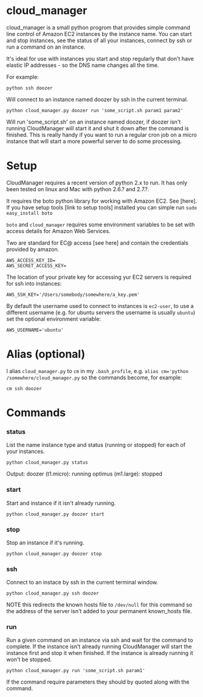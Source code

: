 cloud_manager
=============

cloud_manager is a small python progrom that provides simple command line
control of Amazon EC2 instances by the instance name.  You can start and stop
instances, see the status of all  your instances, connect by ssh or run a
command on an instance.

It's ideal for use with instances you start and stop regularly that don't have
elastic IP addresses - so the DNS name changes all the time.

For example:

	python ssh doozer

Will connect to an instance named doozer by ssh in the current terminal.

	python cloud_manager.py doozer run 'some_script.sh param1 param2'

Will run 'some_script.sh' on an instance named doozer, if doozer isn't running
CloudManager will start it and shut it down after the command is finished.  This
is really handy if you want to run a regular cron job on a micro instance that
will start a more powerful server to do some processing.

Setup
=====

CloudManager requires a recent version of python 2.x to run.  It has only been
tested on linux and Mac with python 2.6.? and 2.7.?.

It requires the boto python library for working with Amazon EC2.  See [here].
If you have setup tools [link to setup tools] installed you can simple run `sudo easy_install boto`

`boto` and `cloud_manager` requires some environment variables to be set with
access details for Amazon Web Services.

Two are standard for EC@ access [see here] and contain the credentials provided
by amazon.

	AWS_ACCESS_KEY_ID=
	AWS_SECRET_ACCESS_KEY=

The location of your private key for accessing yur EC2 servers is required for
ssh into instances:

	AWS_SSH_KEY='/Users/somebody/somewhere/a_key.pem'

By default the username used to connect to instances is `ec2-user`, to use a
different username (e.g. for ubuntu servers the username is usually `ubuntu`)
set the optional environment variable:

	AWS_USERNAME='ubuntu'

Alias (optional)
================
I alias `cloud_manager.py` to `cm` in my `.bash_profile`, e.g. `alias cm='python /somewhere/cloud_manager.py` so the commands become, for example:

	cm ssh doozer

Commands
========

### status
List the name instance type and status (running or stopped) for each of your
instances.

	python cloud_manager.py status

Output:
	doozer (t1.micro): running
	optimus (m1.large): stopped

### start
Start and instance if it isn't already running.

	python cloud_manager.py doozer start

### stop
Stop an instance if it's running.

	python cloud_manager.py doozer stop

### ssh
Connect to an instace by ssh in the current terminal window.
	
	python cloud_manager.py ssh doozer

NOTE this redirects the known hosts file to `/dev/null` for this command so the
address of the server isn't added to your permanent known_hosts file.


### run
Run a given command on an instance via ssh and wait for the command to complete.
If the instance isn't already running CloudManager will start the instance first
and stop it when finished.  If the instance is already running it won't be
stopped.

	python cloud_manager.py run 'some_script.sh param1'

If the command require parameters they should by quoted along with the command.
